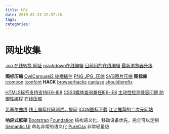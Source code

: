 ```yaml
---
title: URL
date: 2019-01-23 22:57:46
tags: 
categories:
---
```


# 网址收集
[.ico 在线转换 网址](http://www.bitbug.net)
[mackdown在线编辑](https://dillinger.io/)  [目前用的在线编辑](https://stackedit.io) 
[最新浏览器升级 ](http://browsehappy.com)

<!-- more -->
**图标压缩**
[OwlCarousel2 轮播插件](http://owlcarousel2.github.io/OwlCarousel2/)
[PNG JPG..压缩](https://tinypng.com)
[SVG图片压缩](http://iconizr.com)
**图标库**
[icomoon](https://icomoon.io)
[iconfont](http://iconfont.cn)
**HACK**
[browserhacks](http://browserhacks.com)
[caniuse](http://caniuse.com/)
[shouldiprefix](http://shouldiprefix.com)

[HTML5标签支持支持IE6-IE8](https://github.com/aFarkas/html5Shiv)
[CSS3媒体查询兼任IE6-IE8](https://github.com/scottjehl/Respond)
[主动性检测兼容问题  防御性编程](https://modernizr.com)
[在线压缩](https://javascript-minifier.com/)

[贝塞尔曲线](http://cubic-bezier.com)
[线上编写代码测试，提问](http://jsbin.com/)
[ICON图标下载](http://www.easyicon.net)
[江江推荐的二次元网站](http://danbooru.donmai.us)

**响应式框架**
[Bootstrap](http://getbootstrap.com)
[Foundation](http://foundation.zurb.com) 结构语义化，移动设备优先，完全可以定制
[Semantic UI](http://semantic-ui.com) 命名非常的语义化
[PureCss](http://Purecss.io) 非常轻量级